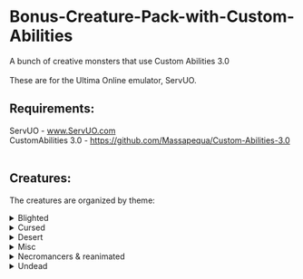 # Bonus-Creature-Pack-with-Custom-Abilities
A bunch of creative monsters that use Custom Abilities 3.0<br>
<br>
These are for the Ultima Online emulator, ServUO.
## Requirements:
ServUO - www.ServUO.com <br>
CustomAbilities 3.0 - https://github.com/Massapequa/Custom-Abilities-3.0 <br>
<br>
## Creatures:
The creatures are organized by theme:<br>
<details>
  <summary>
    Blighted
  </summary>
  Blighted Animal<br>
  Blighted Reaper<br>
  Blighted Vine<br>
  Blighted Water Elemental<br>
  Blight Hound<br>
  Blightmare<br>
  Fungal Beast<br>
</details>

<details>
  <summary>
    Cursed
  </summary>
  Cursed Bard<br>
  Cursed Knight<br>
  Cursed Marksman<br>
  Cursed Wizard<br>
</details>

<details>
  <summary>
    Desert
  </summary>
  Entombed<br>
  Horned Beetle<br>
  Roc<br>
  Sand Roach<br>
  Sand Worm<br>
  Scarab<br>
  Tomb Guardian<br>
</details>

<details>
  <summary>
    Misc
  </summary>
  Blood Countess<br>
  Gianr Recluse Spider<br>
  Ice Devil<br>
  Jungle Troll<br>
  Ophidian Fire Mage<br>
  Stonescale<br>
</details>

<details>
  <summary>
    Necromancers & reanimated
  </summary>
  Abberrant gore Fiend<br>
  Abomination<br>
  Evil Necro Butcher<br>
  Evil Necro Lord<br>
  Evil Necro Novice<br>
  Evil Necro Zealot<br>
  Flesh Hound<br>
  Wretch<br>
  Writhing Flesh<br>
</details>

<details>
  <summary>
    Undead
  </summary>
  Blood Lich<br>
  Cursed Doll<br>
  Elder Vampire<br>
  Ghostly Miner<br>
  Spectral Dragon<br>
  Vampire<br>
  Wendigo<br>
</details>
